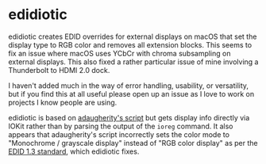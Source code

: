 edidiotic
=========

edidiotic creates EDID overrides for external displays on macOS that set the
display type to RGB color and removes all extension blocks. This seems to fix an
issue where macOS uses YCbCr with chroma subsampling on external displays. This
also fixed a rather particular issue of mine involving a Thunderbolt to HDMI 2.0
dock.

I haven't added much in the way of error handling, usability, or versatility,
but if you find this at all useful please open up an issue as I love to work on
projects I know people are using.

edidiotic is based on [adaugherity's script](https://gist.github.com/adaugherity/7435890)
but gets display info directly via IOKit rather than by parsing the output of
the `ioreg` command. It also appears that adaugherity's script incorrectly sets
the color mode to "Monochrome / grayscale display" instead of "RGB color
display" as per the [EDID 1.3 standard](https://glenwing.github.io/docs/VESA-EEDID-A1.pdf),
which edidiotic fixes.